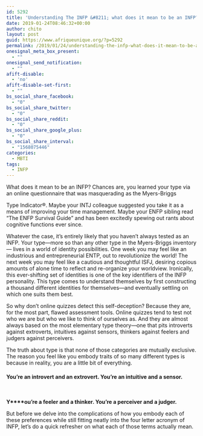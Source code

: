 ```yaml
---
id: 5292
title: 'Understanding The INFP &#8211; what does it mean to be an INFP?'
date: 2019-01-24T08:46:32+00:00
author: chito
layout: post
guid: https://www.afriqueunique.org/?p=5292
permalink: /2019/01/24/understanding-the-infp-what-does-it-mean-to-be-an-infp/
onesignal_meta_box_present:
  - ""
onesignal_send_notification:
  - ""
afift-disable:
  - 'no'
afift-disable-set-first:
  - ""
bs_social_share_facebook:
  - "0"
bs_social_share_twitter:
  - "0"
bs_social_share_reddit:
  - "0"
bs_social_share_google_plus:
  - "0"
bs_social_share_interval:
  - "1568075446"
categories:
  - MBTI
tags:
  - INFP
---
```

What does it mean to be an INFP? Chances are, you learned your type via an online questionnaire that was masquerading as the Myers-Briggs

Type Indicator®. Maybe your INTJ colleague suggested you take it as a means of improving your time management. Maybe your ENFP sibling read “The ENFP Survival Guide” and has been excitedly spewing out rants about cognitive functions ever since.

Whatever the case, it’s entirely likely that you haven’t always tested as an INFP. Your type—more so than any other type in the Myers-Briggs inventory— lives in a world of identity possibilities. One week you may feel like an industrious and entrepreneurial ENTP, out to revolutionize the world! The next week you may feel like a cautious and thoughtful ISFJ, desiring copious amounts of alone time to reflect and re-organize your worldview. Ironically, this ever-shifting set of identities is one of the key identifiers of the INFP personality. This type comes to understand themselves by first constructing a thousand different identities for themselves—and eventually settling on which one suits them best.

So why don’t online quizzes detect this self-deception? Because they are, for the most part, flawed assessment tools. Online quizzes tend to test not who we are but who we like to think of ourselves as. And they are almost always based on the most elementary type theory—one that pits introverts against extroverts, intuitives against sensors, thinkers against feelers and judgers against perceivers.

The truth about type is that none of those categories are mutually exclusive. The reason you feel like you embody traits of so many different types is because in reality, you are a little bit of everything.

#### You’re an introvert and an extrovert. You’re an intuitive and a sensor.

&nbsp;

**Y****ou’re a feeler and a thinker. You’re a perceiver and a judger.**

But before we delve into the complications of how you embody each of these preferences while still fitting neatly into the four letter acronym of INFP, let’s do a quick refresher on what each of those terms actually mean.